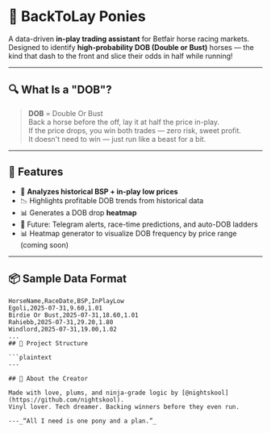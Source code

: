 # 🐎 BackToLay Ponies

A data-driven **in-play trading assistant** for Betfair horse racing markets.  
Designed to identify **high-probability DOB (Double or Bust)** horses — the kind that dash to the front and slice their odds in half while running!

---

## 🔍 What Is a "DOB"?

> **DOB** = Double Or Bust  
Back a horse before the off, lay it at half the price in-play.  
If the price drops, you win both trades — zero risk, sweet profit.  
It doesn't need to win — just run like a beast for a bit.

---

## 🚀 Features

- 🧠 **Analyzes historical BSP + in-play low prices**
- 📉 Highlights profitable DOB trends from historical data
- 📊 Generates a DOB drop **heatmap**
- 🧪 Future: Telegram alerts, race-time predictions, and auto-DOB ladders
- 📊 Heatmap generator to visualize DOB frequency by price range (coming soon)


---

## 📦 Sample Data Format

```csv
HorseName,RaceDate,BSP,InPlayLow
Egoli,2025-07-31,9.60,1.01
Birdie Or Bust,2025-07-31,18.60,1.01
Rahiebb,2025-07-31,29.20,1.80
Windlord,2025-07-31,19.00,1.02
...
## 📁 Project Structure

```plaintext
---

## 👤 About the Creator

Made with love, plums, and ninja-grade logic by [@nightskool](https://github.com/nightskool).  
Vinyl lover. Tech dreamer. Backing winners before they even run.

---_“All I need is one pony and a plan.”_


